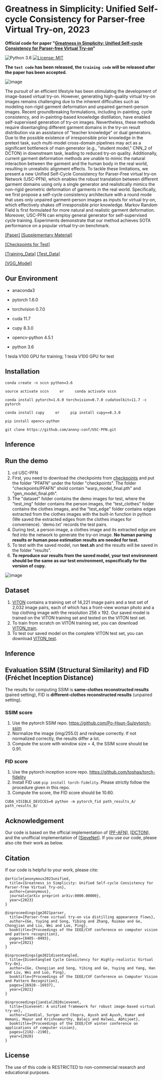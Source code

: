 # Greatness in Simplicity: Unified Self-cycle Consistency for Parser-free Virtual Try-on, 2023
**Official code for paper "[Greatness in Simplicity: Unified Self-cycle Consistency for Parser-free Virtual Try-on](https://arxiv.org/abs/)"**

![Python 3.6](https://img.shields.io/badge/python-3.6-green.svg)
[![License: MIT](https://img.shields.io/badge/License-MIT-green.svg)](https://opensource.org/licenses/MIT)

**The `test code` has been released, the `training code` will be released after the paper has been accepted.**

![image](https://github.com/anony-conf/USC-PFN/blob/main/figures/compare.jpg?raw=true)

The pursuit of an efficient lifestyle has been stimulating the development of image-based virtual try-on. However, generating high-quality virtual try-on images remains challenging due to the inherent difficulties such as modeling non-rigid garment deformation and unpaired garment-person images. Recent groundbreaking formulations, including in-painting, cycle consistency, and in-painting-based knowledge distillation, have enabled self-supervised generation of try-on images. Nevertheless, these methods require disentangling different garment domains in the try-on result distribution via an assistance of "teacher knowledge" or dual generators. Due to the possible existence of irresponsible prior knowledge in the pretext task, such multi-model cross-domain pipelines may act as a significant bottleneck of main generator (e.g., "student model," CNN_2 of DCTON) in downstream task, leading to reduced try-on quality. Additionally, current garment deformation methods are unable to mimic the natural interaction between the garment and the human body in the real world, resulting in unrealistic alignment effects. To tackle these limitations, we present a new Unified Self-Cycle Consistency for Parser-Free virtual try-on Network (USC-PFN), which enables the robust translation between different garment domains using only a single generator and realistically mimics the non-rigid geometric deformation of garments in the real world. Specifically, we first propose a self-cycle consistency architecture with a round mode that uses only unpaired garment-person images as inputs for virtual try-on, which effectively shakes off irresponsible prior knowledge. Markov Random Field is first formulated for more natural and realistic garment deformation. Moreover, USC-PFN can employ general generator for self-supervised cycle training. Experiments demonstrate that our method achieves SOTA performance on a popular virtual try-on benchmark. 

[[Paper]](https://arxiv.org/abs/)       [[Supplementary Material]](https://github.com/geyuying/PF-AFN/blob/main/PFAFN_supp.pdf)

[[Checkpoints for Test]](https://drive.google.com/file/d/1_a0AiN8Y_d_9TNDhHIcRlERz3zptyYWV/view?usp=sharing)

[[Training_Data]](https://drive.google.com/file/d/1Uc0DTTkSfCPXDhd4CMx2TQlzlC6bDolK/view?usp=sharing)
[[Test_Data]](https://drive.google.com/file/d/1Y7uV0gomwWyxCvvH8TIbY7D9cTAUy6om/view?usp=sharing)

[[VGG_Model]](https://drive.google.com/file/d/1Mw24L52FfOT9xXm3I1GL8btn7vttsHd9/view?usp=sharing)

## Our Environment
- anaconda3

- pytorch 1.6.0

- torchvision 0.7.0

- cuda 11.7

- cupy 8.3.0

- opencv-python 4.5.1
 
- python 3.6

1 tesla V100 GPU for training; 1 tesla V100 GPU for test


## Installation
`conda create -n sccn python=3.6`

`source activate sccn     or     conda activate sccn`

`conda install pytorch=1.6.0 torchvision=0.7.0 cudatoolkit=11.7 -c pytorch`

`conda install cupy     or     pip install cupy==8.3.0`

`pip install opencv-python`

`git clone https://github.com/anony-conf/USC-PFN.git`

## Inference

## Run the demo
1. cd USC-PFN
2. First, you need to download the checkpoints from [checkpoints](https://drive.google.com/file/d/1_a0AiN8Y_d_9TNDhHIcRlERz3zptyYWV/view?usp=sharing) and put the folder "PFAFN" under the folder "checkpoints". The folder "checkpoints/PFAFN" shold contain "warp_model_final.pth" and "gen_model_final.pth". 
3. The "dataset" folder contains the demo images for test, where the "test_img" folder contains the person images, the "test_clothes" folder contains the clothes images, and the "test_edge" folder contains edges extracted from the clothes images with the built-in function in python (We saved the extracted edges from the clothes images for convenience). 'demo.txt' records the test pairs. 
4. During test, a person image, a clothes image and its extracted edge are fed into the network to generate the try-on image. **No human parsing results or human pose estimation results are needed for test.**
5. To test with the saved model, run **test.sh** and the results will be saved in the folder "results".
6. **To reproduce our results from the saved model, your test environment should be the same as our test environment, especifically for the version of cupy.** 

![image](https://github.com/anony-conf/USC-PFN/blob/main/figures/results.jpg?raw=true)

## Dataset
1. [VITON](https://github.com/xthan/VITON) contains a training set of 14,221 image pairs and a test set of 2,032 image pairs, each of which has a front-view woman photo and a top clothing image with the resolution 256 x 192. Our saved model is trained on the VITON training set and tested on the VITON test set.
2. To train from scratch on VITON training set, you can download [VITON_train](https://drive.google.com/file/d/1Uc0DTTkSfCPXDhd4CMx2TQlzlC6bDolK/view?usp=sharing).
3. To test our saved model on the complete VITON test set, you can download [VITON_test](https://drive.google.com/file/d/1Y7uV0gomwWyxCvvH8TIbY7D9cTAUy6om/view?usp=sharing).

## Inference

## Evaluation SSIM (Structural Similarity) and FID (Fréchet Inception Distance)

The results for computing SSIM is **same-clothes reconstructed results** (paired setting), FID is **different-clothes reconstructed results** (unpaired setting). 

### SSIM score
  1. Use the pytorch SSIM repo. https://github.com/Po-Hsun-Su/pytorch-ssim
  2. Normalize the image (img/255.0) and reshape correctly. If not normalized correctly, the results differ a lot. 
  3. Compute the score with window size = 4, the SSIM score should be 0.91.

### FID score
  1. Use the pytorch inception score repo. https://github.com/toshas/torch-fidelity
  2. Install FID use `pip install torch-fidelity`. Please strictly follow the procedure given in this repo.
  3. Compute the score, the FID score should be 10.60.
  
  ```CUDA_VISIBLE_DEVICES=0 python -m pytorch_fid path_results_A/ path_results_B/```


## Acknowledgement
Our code is based on the official implementation of [[PF-AFN](https://github.com/geyuying/PF-AFN)], [[DCTON](https://github.com/ChongjianGE/DCTON)], and the unofficial implementation of [[SieveNet](https://github.com/levindabhi/SieveNet)]. If you use our code, please also cite their work as below.


## Citation
If our code is helpful to your work, please cite:
```
@article{anonymous2023unified,
  title={Greatness in Simplicity: Unified Self-cycle Consistency for Parser-free Virtual Try-on},
  author={anonymous},
  journal={arXiv preprint arXiv:0000.00000},
  year={2023}
}

@inproceedings{ge2021parser,
  title={Parser-free virtual try-on via distilling appearance flows},
  author={Ge, Yuying and Song, Yibing and Zhang, Ruimao and Ge, Chongjian and Liu, Wei and Luo, Ping},
  booktitle={Proceedings of the IEEE/CVF conference on computer vision and pattern recognition},
  pages={8485--8493},
  year={2021}
}

@inproceedings{ge2021disentangled,
  title={Disentangled Cycle Consistency for Highly-realistic Virtual Try-On},
  author={Ge, Chongjian and Song, Yibing and Ge, Yuying and Yang, Han and Liu, Wei and Luo, Ping},
  booktitle={Proceedings of the IEEE/CVF Conference on Computer Vision and Pattern Recognition},
  pages={16928--16937},
  year={2021}
}

@inproceedings{jandial2020sievenet,
  title={Sievenet: A unified framework for robust image-based virtual try-on},
  author={Jandial, Surgan and Chopra, Ayush and Ayush, Kumar and Hemani, Mayur and Krishnamurthy, Balaji and Halwai, Abhijeet},
  booktitle={Proceedings of the IEEE/CVF winter conference on applications of computer vision},
  pages={2182--2190},
  year={2020}
}
```
## License
The use of this code is RESTRICTED to non-commercial research and educational purposes.
